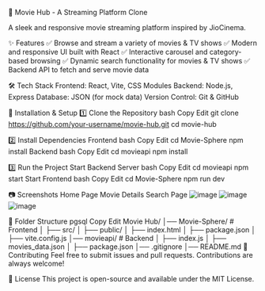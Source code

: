 📌 Movie Hub - A Streaming Platform Clone

A sleek and responsive movie streaming platform inspired by JioCinema.

✨ Features
✅ Browse and stream a variety of movies & TV shows
✅ Modern and responsive UI built with React
✅ Interactive carousel and category-based browsing
✅ Dynamic search functionality for movies & TV shows
✅ Backend API to fetch and serve movie data

🛠️ Tech Stack
Frontend: React, Vite, CSS Modules
Backend: Node.js, Express
Database: JSON (for mock data)
Version Control: Git & GitHub

🚀 Installation & Setup
1️⃣ Clone the Repository
bash
Copy
Edit
git clone https://github.com/your-username/movie-hub.git
cd movie-hub

2️⃣ Install Dependencies
Frontend
bash
Copy
Edit
cd Movie-Sphere
npm install
Backend
bash
Copy
Edit
cd movieapi
npm install

3️⃣ Run the Project
Start Backend Server
bash
Copy
Edit
cd movieapi
npm start
Start Frontend
bash
Copy
Edit
cd Movie-Sphere
npm run dev

📷 Screenshots
Home Page	Movie Details	Search Page
![image](https://github.com/user-attachments/assets/2f281d0c-ff91-47f5-b5b6-4eb301c140bb)
![image](https://github.com/user-attachments/assets/082f35ac-423e-4e91-a897-542939f472eb)
![image](https://github.com/user-attachments/assets/0de30a33-1d62-4268-b51c-dcc40f85a597)



📌 Folder Structure
pgsql
Copy
Edit
Movie Hub/
│── Movie-Sphere/  # Frontend
│   ├── src/
│   ├── public/
│   ├── index.html
│   ├── package.json
│   ├── vite.config.js
│── movieapi/  # Backend
│   ├── index.js
│   ├── movies_data.json
│   ├── package.json
│── .gitignore
│── README.md
🤝 Contributing
Feel free to submit issues and pull requests. Contributions are always welcome!

📜 License
This project is open-source and available under the MIT License.

